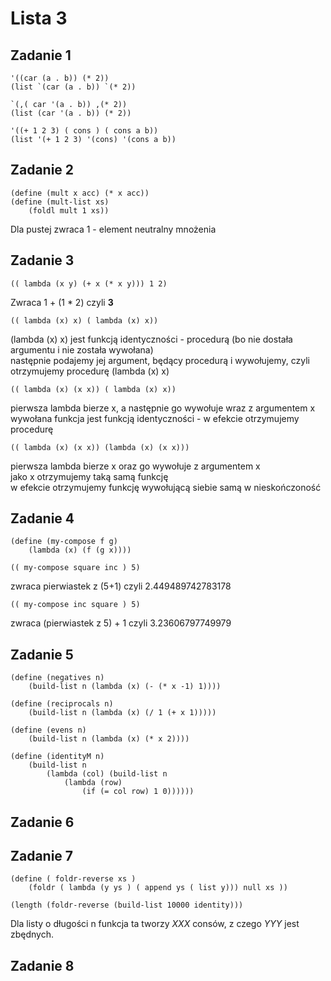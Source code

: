 # Lista 3
## Zadanie 1
```
'((car (a . b)) (* 2))
(list `(car (a . b)) `(* 2))
```
```
`(,( car '(a . b)) ,(* 2))
(list (car '(a . b)) (* 2))
```
```
'((+ 1 2 3) ( cons ) ( cons a b))
(list '(+ 1 2 3) '(cons) '(cons a b))
```

## Zadanie 2
```
(define (mult x acc) (* x acc))
(define (mult-list xs)
    (foldl mult 1 xs))
```
Dla pustej zwraca 1 - element neutralny mnożenia

## Zadanie 3
```
(( lambda (x y) (+ x (* x y))) 1 2)
```
Zwraca 1 + (1 * 2) czyli **3**
```
(( lambda (x) x) ( lambda (x) x))
```
(lambda (x) x) jest funkcją identyczności - procedurą (bo nie dostała argumentu i nie została wywołana)\
następnie podajemy jej argument, będący procedurą i wywołujemy, czyli otrzymujemy procedurę (lambda (x) x)
```
(( lambda (x) (x x)) ( lambda (x) x))
```
pierwsza lambda bierze x, a następnie go wywołuje wraz z argumentem x\
wywołana funkcja jest funkcją identyczności - w efekcie otrzymujemy procedurę
```
(( lambda (x) (x x)) (lambda (x) (x x)))
```
pierwsza lambda bierze x oraz go wywołuje z argumentem x\
jako x otrzymujemy taką samą funkcję\
w efekcie otrzymujemy funkcję wywołującą siebie samą w nieskończoność

## Zadanie 4
```
(define (my-compose f g)
    (lambda (x) (f (g x))))
```
```
(( my-compose square inc ) 5)
```
zwraca pierwiastek z (5+1) czyli 2.449489742783178
```
(( my-compose inc square ) 5)
```
zwraca (pierwiastek z 5) + 1 czyli 3.23606797749979

## Zadanie 5
```
(define (negatives n)
    (build-list n (lambda (x) (- (* x -1) 1))))
```
```
(define (reciprocals n)
    (build-list n (lambda (x) (/ 1 (+ x 1)))))
```
```
(define (evens n)
    (build-list n (lambda (x) (* x 2))))
```
```
(define (identityM n)
    (build-list n
        (lambda (col) (build-list n
            (lambda (row)
                (if (= col row) 1 0))))))
```

## Zadanie 6

## Zadanie 7
```
(define ( foldr-reverse xs )
    (foldr ( lambda (y ys ) ( append ys ( list y))) null xs ))

(length (foldr-reverse (build-list 10000 identity)))
```
Dla listy o długości n funkcja ta tworzy _XXX_ consów, z czego _YYY_ jest zbędnych.

## Zadanie 8
